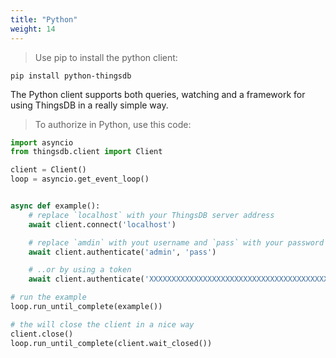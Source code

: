 ```yaml
---
title: "Python"
weight: 14
---
```


> Use pip to install the python client:

```
pip install python-thingsdb
```

The Python client supports both queries, watching and a framework for using ThingsDB in a really simple way.

> To authorize in Python, use this code:

```python
import asyncio
from thingsdb.client import Client

client = Client()
loop = asyncio.get_event_loop()


async def example():
    # replace `localhost` with your ThingsDB server address
    await client.connect('localhost')

    # replace `amdin` with yout username and `pass` with your password
    await client.authenticate('admin', 'pass')

    # ..or by using a token
    await client.authenticate('XXXXXXXXXXXXXXXXXXXXXXXXXXXXXXXXXXXXXXXX')

# run the example
loop.run_until_complete(example())

# the will close the client in a nice way
client.close()
loop.run_until_complete(client.wait_closed())
```
